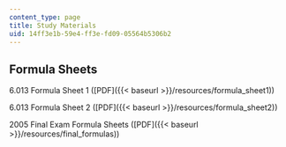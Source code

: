 ```yaml
---
content_type: page
title: Study Materials
uid: 14ff3e1b-59e4-ff3e-fd09-05564b5306b2
---
```


Formula Sheets
--------------

6.013 Formula Sheet 1 ([PDF]({{< baseurl >}}/resources/formula_sheet1))

6.013 Formula Sheet 2 ([PDF]({{< baseurl >}}/resources/formula_sheet2))

2005 Final Exam Formula Sheets ([PDF]({{< baseurl >}}/resources/final_formulas))